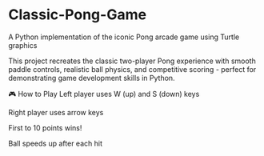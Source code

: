 # Classic-Pong-Game
A Python implementation of the iconic Pong arcade game using Turtle graphics

This project recreates the classic two-player Pong experience with smooth paddle controls, realistic ball physics, and competitive scoring - perfect for demonstrating game development skills in Python.


🎮 How to Play
  Left player uses W (up) and S (down) keys
  
  Right player uses arrow keys
  
  First to 10 points wins!
  
  Ball speeds up after each hit
